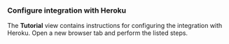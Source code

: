 ### Configure integration with Heroku

The **Tutorial** view contains instructions for configuring the integration with Heroku. Open a new browser tab and perform the listed steps.
